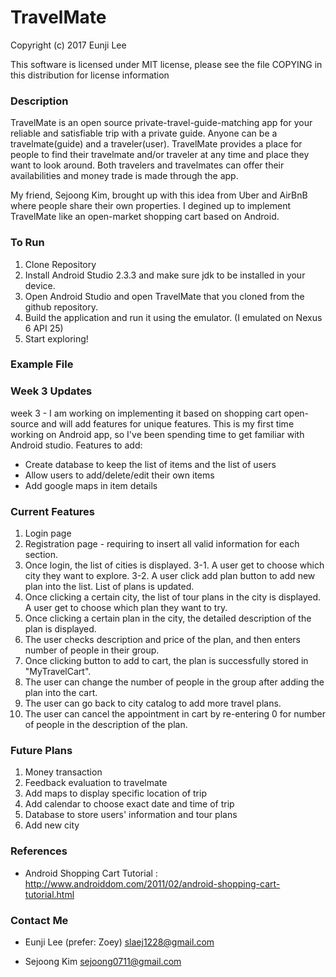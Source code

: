 # TravelMate

Copyright (c) 2017 Eunji Lee 

This software is licensed under MIT license, please see the file COPYING in this distribution for license information

### Description 
TravelMate is an open source private-travel-guide-matching app for your reliable and satisfiable trip with a private guide. Anyone can be a travelmate(guide) and a traveler(user). TravelMate provides a place for people to find their travelmate and/or traveler at any time and place they want to look around. Both travelers and travelmates can offer their availabilities and money trade is made through the app.

My friend, Sejoong Kim, brought up with this idea from Uber and AirBnB where people share their own properties. I degined up to implement TravelMate like an open-market shopping cart based on Android. 

### To Run
1. Clone Repository
2. Install Android Studio 2.3.3 and make sure jdk to be installed in your device.
3. Open Android Studio and open TravelMate that you cloned from the github repository.
4. Build the application and run it using the emulator. (I emulated on Nexus 6 API 25)
5. Start exploring!

### Example File


### Week 3 Updates
week 3 - I am working on implementing it based on shopping cart open-source and will add features for unique features. This is my first time working on Android app, so I've been spending time to get familiar with Android studio.
Features to add:
- Create database to keep the list of items and the list of users
- Allow users to add/delete/edit their own items
- Add google maps in item details


### Current Features
1. Login page 
2. Registration page - requiring to insert all valid information for each section.
3. Once login, the list of cities is displayed. 
  3-1. A user get to choose which city they want to explore.
  3-2. A user click add plan button to add new plan into the list. List of plans is updated.
4. Once clicking a certain city, the list of tour plans in the city is displayed. A user get to choose which plan they want to try.
5. Once clicking a certain plan in the city, the detailed description of the plan is displayed.
6. The user checks description and price of the plan, and then enters number of people in their group.
7. Once clicking button to add to cart, the plan is successfully stored in "MyTravelCart".
8. The user can change the number of people in the group after adding the plan into the cart.
9. The user can go back to city catalog to add more travel plans.
10. The user can cancel the appointment in cart by re-entering 0 for number of people in the description of the plan.

### Future Plans
1. Money transaction
2. Feedback evaluation to travelmate
3. Add maps to display specific location of trip
4. Add calendar to choose exact date and time of trip
5. Database to store users' information and tour plans
6. Add new city 

### References
- Android Shopping Cart Tutorial : http://www.androiddom.com/2011/02/android-shopping-cart-tutorial.html

### Contact Me
- Eunji Lee (prefer: Zoey) slaej1228@gmail.com 

- Sejoong Kim sejoong0711@gmail.com
